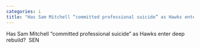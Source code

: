 ```yaml
---
categories: i
title: "Has Sam Mitchell “committed professional suicide” as Hawks enter deep rebuild  SEN"
---
```

Has Sam Mitchell “committed professional suicide” as Hawks enter deep rebuild?&nbsp;&nbsp;SEN